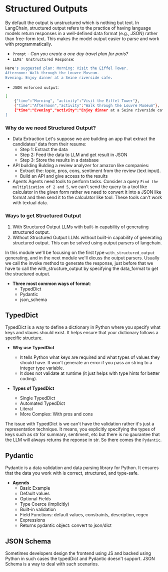 # Structured Outputs

By default the output is unstructured which is nothing but text.
In LangChain, structured output refers to the practice of having language models return responses in a well-defined data format (e.g., JSON) rather than free-form text. This makes the model output easier to parse and work with programmatically.

- `Prompt` - _Can you create a one day travel plan for paris?_
- `LLMs' Unstructured Response`:

```bash
Here's suggested plan: Morning: Visit the Eiffel Tower.
Afternoon: Walk through the Louvre Museum.
Evening: Enjoy dinner at a Seine riverside cafe.
```
- `JSON enforced output`:

```bash
[
    {"time":"Morning", "activity":"Visit the Eiffel Tower"},
    {"time":"Afternoon","activity":"Walk through the Louvre Museum"},
    {"time":"Evening","activity":"Enjoy dinner at a Seine riverside cafe"}
]
```

### Why do we need Structured Output?
- Data Extraction
Let's suppose we are building an app that extract the candidates' data from their resume:
    - Step 1: Extract the data
    - Step 2: Feed the data to LLM and get result in JSON
    - Step 3: Store the results in a database
- API building
Bulding a review analyzer for amazon like companies:
    - Extract the: topic, pros, cons, sentiment from the review (text input).
    - Build an API and give access to the results
- Agents
Agents need tools to perform tasks. Consider a query `Find the multiplication of 2 and 5`, we can't send the query to a tool like calculator in the given form rather we need to convert it into a JSON like format and then send it to the calculator like tool. These tools can't work with textual data.


### Ways to get Structured Output
1. With Structured Output
LLMs with built-in capability of generating structured output.
2. Without Structured Output
LLMs without built-in capability of generating structured output. This can be solved using output parsers of langchain.

In this module we'll be focusing on the first type `with_structured_output` generating, and in the next module we'll dicuss the output parsers. Usually we call the invoke method to generate the response, just before that we have to call the with_structure_output by specifying the data_format to get the structured output.

- **Three most common ways of format**:
    - TypedDict
    - Pydantic
    - json_schema


## TypedDict
TypedDict is a way to define a dictionary in Python where you specify what keys and vlaues should exist. It helps ensure that your dictionary follows a specific structure.

- **Why use TypedDict**
    - It tells Python what keys are required and what types of values they should have. It won't generate an error if you pass an string to a integer type variable.
    - It does not validate at runtime (it just helps with type hints for better coding).

- **Types of TypedDict**
    - Single TypedDict
    - Automated TypedDict
    - Literal
    - More Complex: With pros and cons

The issue with TypedDict is we can't have the validation rather it's just a representation technique. It means, you explicitly specifying the types of keys such as str for summary, sentiment, etc but there is no gaurantee that the LLM will always returns the reponse in str. So there comes the `Pydantic`.

## Pydantic
Pydantic is a data validation and data parsing library for Python. It ensures that the data you work with is correct, structured, and type-safe.

- **Agends**
    - Basic Example
    - Default values
    - Optional Fields
    - Type Coerce (implicitly)
    - Built-in validation
    - Field Functions: default values, constraints, description, regex
    - Expressions
    - Returns pydantic object: convert to json/dict


## JSON Schema
Sometimes developers design the frontend using JS and backed using Python in such cases the typedDict and Pydantic doesn't support. JSON Schema is a way to deal with such scenarios.